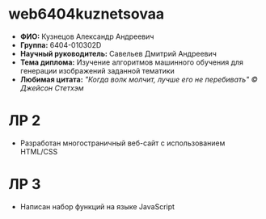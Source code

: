 # web6404kuznetsovaa

- **ФИО:** Кузнецов Александр Андреевич
- **Группа:** 6404-010302D
- **Научный руководитель:** Савельев Дмитрий Андреевич
- **Тема диплома:** Изучение алгоритмов машинного обучения для генерации изображений заданной тематики
- **Любимая цитата:** *"Когда волк молчит, лучше его не перебивать" © Джейсон Стетхэм*

# ЛР 2
- Разработан многостраничный веб-сайт с использованием HTML/CSS

# ЛР 3
- Написан набор функций на языке JavaScript
